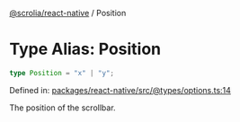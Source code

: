 [@scrolia/react-native](../README.md) / Position

# Type Alias: Position

```ts
type Position = "x" | "y";
```

Defined in: [packages/react-native/src/@types/options.ts:14](https://github.com/scrolia/react-native/blob/2fc909e1022f7a957358c4438ab5ad6544482ad5/packages/react-native/src/@types/options.ts#L14)

The position of the scrollbar.
